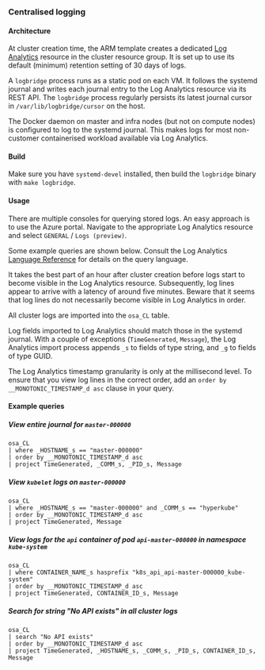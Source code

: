### Centralised logging

#### Architecture

At cluster creation time, the ARM template creates a dedicated [Log
Analytics](https://azure.microsoft.com/en-us/services/log-analytics) resource in
the cluster resource group.  It is set up to use its default (minimum) retention
setting of 30 days of logs.

A `logbridge` process runs as a static pod on each VM.  It follows the systemd
journal and writes each journal entry to the Log Analytics resource via its REST
API.  The `logbridge` process regularly persists its latest journal cursor in
`/var/lib/logbridge/cursor` on the host.

The Docker daemon on master and infra nodes (but not on compute nodes) is
configured to log to the systemd journal.  This makes logs for most non-customer
containerised workload available via Log Analytics.

#### Build

Make sure you have `systemd-devel` installed, then build the `logbridge` binary
with `make logbridge`.

#### Usage

There are multiple consoles for querying stored logs.  An easy approach is to
use the Azure portal.  Navigate to the appropriate Log Analytics resource and
select `GENERAL` / `Logs (preview)`.

Some example queries are shown below.  Consult the Log Analytics [Language
Reference](https://docs.loganalytics.io/docs/Language-Reference) for details on
the query language.

It takes the best part of an hour after cluster creation before logs start to
become visible in the Log Analytics resource.  Subsequently, log lines appear to
arrive with a latency of around five minutes.  Beware that it seems that log
lines do not necessarily become visible in Log Analytics in order.

All cluster logs are imported into the `osa_CL` table.

Log fields imported to Log Analytics should match those in the systemd journal.
With a couple of exceptions (`TimeGenerated`, `Message`), the Log Analytics
import process appends `_s` to fields of type string, and `_g` to fields of type
GUID.

The Log Analytics timestamp granularity is only at the millisecond level.  To
ensure that you view log lines in the correct order, add an `order by
__MONOTONIC_TIMESTAMP_d asc` clause in your query.

#### Example queries

##### View entire journal for `master-000000`

```
osa_CL
| where _HOSTNAME_s == "master-000000"
| order by __MONOTONIC_TIMESTAMP_d asc
| project TimeGenerated, _COMM_s, _PID_s, Message
```

##### View `kubelet` logs on `master-000000`

```
osa_CL
| where _HOSTNAME_s == "master-000000" and _COMM_s == "hyperkube"
| order by __MONOTONIC_TIMESTAMP_d asc
| project TimeGenerated, Message
```

##### View logs for the `api` container of pod `api-master-000000` in namespace `kube-system`

```
osa_CL
| where CONTAINER_NAME_s hasprefix "k8s_api_api-master-000000_kube-system"
| order by __MONOTONIC_TIMESTAMP_d asc
| project TimeGenerated, CONTAINER_ID_s, Message
```

##### Search for string "No API exists" in all cluster logs

```
osa_CL
| search "No API exists"
| order by __MONOTONIC_TIMESTAMP_d asc
| project TimeGenerated, _HOSTNAME_s, _COMM_s, _PID_s, CONTAINER_ID_s, Message
```
